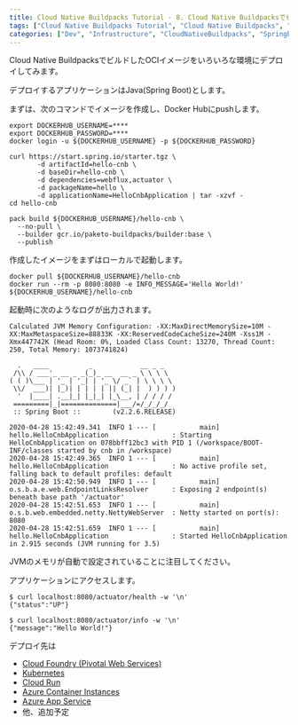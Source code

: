 ```yaml
---
title: Cloud Native Buildpacks Tutorial - 8. Cloud Native BuildpacksでビルドしたOCIイメージをデプロイ
tags: ["Cloud Native Buildpacks Tutorial", "Cloud Native Buildpacks", "Spring Boot", "Series"]
categories: ["Dev", "Infrastructure", "CloudNativeBuildpacks", "SpringBoot"]
---
```


Cloud Native BuildpacksでビルドしたOCIイメージをいろいろな環境にデプロイしてみます。

デプロイするアプリケーションはJava(Spring Boot)とします。

まずは、次のコマンドでイメージを作成し、Docker Hubにpushします。

```
export DOCKERHUB_USERNAME=****
export DOCKERHUB_PASSWORD=****
docker login -u ${DOCKERHUB_USERNAME} -p ${DOCKERHUB_PASSWORD}

curl https://start.spring.io/starter.tgz \
       -d artifactId=hello-cnb \
       -d baseDir=hello-cnb \
       -d dependencies=webflux,actuator \
       -d packageName=hello \
       -d applicationName=HelloCnbApplication | tar -xzvf -
cd hello-cnb

pack build ${DOCKERHUB_USERNAME}/hello-cnb \
  --no-pull \
  --builder gcr.io/paketo-buildpacks/builder:base \
  --publish
```

作成したイメージをまずはローカルで起動します。

```
docker pull ${DOCKERHUB_USERNAME}/hello-cnb
docker run --rm -p 8080:8080 -e INFO_MESSAGE='Hello World!' ${DOCKERHUB_USERNAME}/hello-cnb
```

起動時に次のようなログが出力されます。

```
Calculated JVM Memory Configuration: -XX:MaxDirectMemorySize=10M -XX:MaxMetaspaceSize=88833K -XX:ReservedCodeCacheSize=240M -Xss1M -Xmx447742K (Head Room: 0%, Loaded Class Count: 13270, Thread Count: 250, Total Memory: 1073741824)

  .   ____          _            __ _ _
 /\\ / ___'_ __ _ _(_)_ __  __ _ \ \ \ \
( ( )\___ | '_ | '_| | '_ \/ _` | \ \ \ \
 \\/  ___)| |_)| | | | | || (_| |  ) ) ) )
  '  |____| .__|_| |_|_| |_\__, | / / / /
 =========|_|==============|___/=/_/_/_/
 :: Spring Boot ::        (v2.2.6.RELEASE)

2020-04-28 15:42:49.341  INFO 1 --- [           main] hello.HelloCnbApplication                : Starting HelloCnbApplication on 078bbff12bc3 with PID 1 (/workspace/BOOT-INF/classes started by cnb in /workspace)
2020-04-28 15:42:49.365  INFO 1 --- [           main] hello.HelloCnbApplication                : No active profile set, falling back to default profiles: default
2020-04-28 15:42:50.949  INFO 1 --- [           main] o.s.b.a.e.web.EndpointLinksResolver      : Exposing 2 endpoint(s) beneath base path '/actuator'
2020-04-28 15:42:51.653  INFO 1 --- [           main] o.s.b.web.embedded.netty.NettyWebServer  : Netty started on port(s): 8080
2020-04-28 15:42:51.659  INFO 1 --- [           main] hello.HelloCnbApplication                : Started HelloCnbApplication in 2.915 seconds (JVM running for 3.5)
```

JVMのメモリが自動で設定されていることに注目してください。

アプリケーションにアクセスします。

```
$ curl localhost:8080/actuator/health -w '\n'
{"status":"UP"}

$ curl localhost:8080/actuator/info -w '\n'
{"message":"Hello World!"}
```

デプロイ先は

* [Cloud Foundry (Pivotal Web Services)](/entries/610)
* [Kubernetes](/entries/611) 
* [Cloud Run](/entries/612) 
* [Azure Container Instances](/entries/613)
* [Azure App Service](/entries/614)
* 他、追加予定